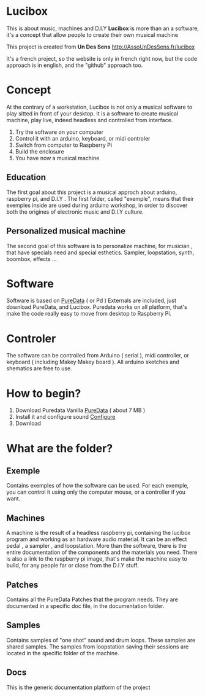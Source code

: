 # Lucibox

This is about music, machines and D.I.Y
**Lucibox** is more than an a software, it's a concept that allow people to create their own musical machine

This project is created from **Un Des Sens**
[ http://AssoUnDesSens.fr/lucibox
](http://assoundessens.fr/lucibox)

It's a french project, so the website is only in french right now, but the code approach is in english, and the "github" approach too.

# Concept

At the contrary of a workstation, Lucibox is not only a musical software to play sitted in front of your desktop. It is a software to create musical machine, play live,  indeed headless and controlled from interface.

 1. Try the software on your computer
 2. Control it with an arduino, keyboard, or midi controler
 3. Switch from computer to Raspberry Pi
 4. Build the enclosure
 5.  You have now a musical machine

## Education

The first goal about this project is a musical approch about arduino, raspberry pi, and D.I.Y .  The first folder, called "exemple", means that their exemples inside are used during arduino workshop, in order to discover both the origines of electronic music and D.I.Y culture.

## Personalized musical machine
The second goal of this software is to personalize machine, for musician , that have specials need and special esthetics. Sampler, loopstation, synth, boombox, effects ...


# Software

Software is based on [PureData](https://puredata.info)  ( or Pd ) 
Externals are included, just download PureData, and Lucibox.
Puredata works on all platform, that's make the code really easy to move from desktop to Raspberry Pi.

# Controler

The software can be controlled from Arduino ( serial ), midi controller, or keyboard ( including Makey Makey board ).  All arduino sketches and shematics are free to use.

# How to begin? 

1. Download Puredata Vanilla  [PureData](https://puredata.info)  ( about 7 MB )
2.  Install it and configure sound [ Configure ](http://write.flossmanuals.net/pure-data/configuring/ )
3.  Download 

# What are the folder?
## Exemple

Contains exemples of how the software can be used. For each exemple, you can control it using only the computer mouse, or a controller if you want. 

## Machines

A machine is the result of a headless raspberry pi, containing the lucibox program and working as an hardware audio material. It can be an effect pedal , a sampler , and loopstation. More than the software, there is the entire documentation of the components and the materials you need.
There is also a link to the raspberry pi image, that's make the machine easy to build, for any people far or close from the D.I.Y stuff.

## Patches 

Contains all the PureData Patches that the program needs. They are documented in a specific doc file, in the documentation folder.

## Samples

Contains samples of "one shot" sound and drum loops. These samples are shared samples. The samples from loopstation saving their sessions are located in the specific folder of the machine.

## Docs

This is the generic documentation platform of the project


 
 


